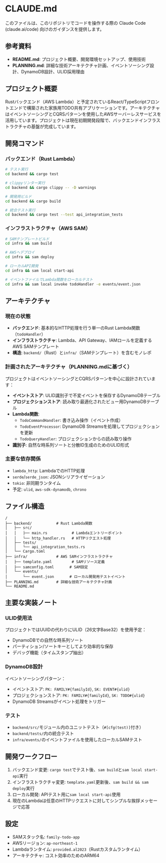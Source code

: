 # CLAUDE.md

このファイルは、このリポジトリでコードを操作する際の Claude Code (claude.ai/code) 向けのガイダンスを提供します。

## 参考資料

- **README.md**: プロジェクト概要、開発環境セットアップ、使用技術
- **PLANNING.md**: 詳細な技術アーキテクチャ計画、イベントソーシング設計、DynamoDB設計、ULID採用理由

## プロジェクト概要

Rustバックエンド（AWS Lambda）と予定されているReact/TypeScriptフロントエンドで構築された家族用TODO共有アプリケーションです。アーキテクチャはイベントソーシングとCQRSパターンを使用したAWSサーバーレスサービスを活用しています。プロジェクトは現在初期開発段階で、バックエンドインフラストラクチャの基盤が完成しています。

## 開発コマンド

### バックエンド（Rust Lambda）
```bash
# テスト実行
cd backend && cargo test

# clippyリンター実行
cd backend && cargo clippy -- -D warnings

# 開発用ビルド
cd backend && cargo build

# 統合テスト実行
cd backend && cargo test --test api_integration_tests
```

### インフラストラクチャ（AWS SAM）
```bash
# SAMテンプレートビルド
cd infra && sam build

# AWSへデプロイ
cd infra && sam deploy

# ローカルAPI開発
cd infra && sam local start-api

# イベントファイルでLambda関数をローカルテスト
cd infra && sam local invoke todoHandler -e events/event.json
```

## アーキテクチャ

### 現在の状態
- **バックエンド**: 基本的なHTTP処理を行う単一のRust Lambda関数（`todoHandler`）
- **インフラストラクチャ**: Lambda、API Gateway、IAMロールを定義するAWS SAMテンプレート
- **構造**: `backend/`（Rust）と`infra/`（SAMテンプレート）を含むモノレポ

### 計画されたアーキテクチャ（PLANNING.mdに基づく）
プロジェクトはイベントソーシングとCQRSパターンを中心に設計されています：

- **イベントストア**: ULID識別子で不変イベントを保存するDynamoDBテーブル
- **プロジェクションストア**: 読み取り最適化されたビュー用DynamoDBテーブル
- **Lambda関数**:
  - `TodoCommandHandler`: 書き込み操作（イベント作成）
  - `TodoEventProcessor`: DynamoDB Streamsを処理してプロジェクションを更新
  - `TodoQueryHandler`: プロジェクションからの読み取り操作
- **識別子**: 自然な時系列ソートと分散ID生成のためのULID形式

### 主要な依存関係
- `lambda_http`: LambdaでのHTTP処理
- `serde`/`serde_json`: JSONシリアライゼーション
- `tokio`: 非同期ランタイム
- 予定: `ulid`, `aws-sdk-dynamodb`, `chrono`

## ファイル構造
```
/
├── backend/           # Rust Lambda関数
│   ├── src/
│   │   ├── main.rs           # Lambdaエントリーポイント
│   │   └── http_handler.rs   # HTTPリクエスト処理
│   ├── tests/
│   │   └── api_integration_tests.rs
│   └── Cargo.toml
├── infra/             # AWS SAMインフラストラクチャ
│   ├── template.yaml         # SAMリソース定義
│   ├── samconfig.toml       # SAM設定
│   └── events/
│       └── event.json       # ローカル開発用テストイベント
├── PLANNING.md        # 詳細な技術アーキテクチャ計画
└── README.md
```

## 主要な実装ノート

### ULID使用法
プロジェクトではUUIDの代わりにULID（26文字Base32）を使用予定：
- DynamoDBでの自然な時系列ソート
- パーティション/ソートキーとしてより効率的な保存
- デバッグ機能（タイムスタンプ抽出）

### DynamoDB設計
イベントソーシングパターン：
- イベントストア: `PK: FAMILY#{familyId}`, `SK: EVENT#{ulid}`
- プロジェクションストア: `PK: FAMILY#{familyId}`, `SK: TODO#{ulid}`
- DynamoDB Streamsがイベント処理をトリガー

### テスト
- `backend/src/`モジュール内のユニットテスト（`#[cfg(test)]`付き）
- `backend/tests/`内の統合テスト
- `infra/events/`のイベントファイルを使用したローカルSAMテスト

## 開発ワークフロー

1. バックエンド変更: `cargo test`でテスト後、`sam build`と`sam local start-api`実行
2. インフラストラクチャ変更: `template.yaml`更新後、`sam build && sam deploy`実行
3. ローカル開発: APIテスト用に`sam local start-api`使用
4. 現在のLambdaは任意のHTTPリクエストに対してシンプルな挨拶メッセージで応答

## 設定

- SAMスタック名: `family-todo-app`
- AWSリージョン: `ap-northeast-1` 
- Lambdaランタイム: `provided.al2023`（Rustカスタムランタイム）
- アーキテクチャ: コスト効率のためのARM64